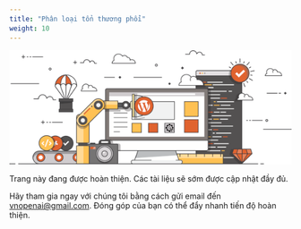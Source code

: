 ```yaml
---
title: "Phân loại tổn thương phổi"
weight: 10
---
```


![Coming Soon](/media/under_construction.png)

Trang này đang được hoàn thiện. Các tài liệu sẽ sớm được cập nhật đầy đủ.

Hãy tham gia ngay với chúng tôi bằng cách gửi email đến [vnopenai@gmail.com](mailto:vnopenai@gmail.com). Đóng góp của bạn có thể đẩy nhanh tiến độ hoàn thiện.